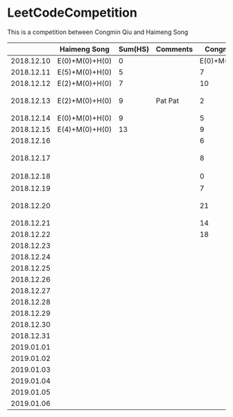 # LeetCodeCompetition
This is a competition between Congmin Qiu and Haimeng Song


|            | Haimeng Song   | Sum(HS) | Comments | Congmin Qiu    | Sum(CQ) | Comments           |
| ---------- | -------------- | ------- | -------- | -------------- | ------- | ------------------ |
| 2018.12.10 | E(0)+M(0)+H(0) | 0       |          | E(0)+M(0)+H(0) | 0       |                    |
| 2018.12.11 | E(5)+M(0)+H(0) | 5       |          | 7              | 7       |                    |
| 2018.12.12 | E(2)+M(0)+H(0) | 7       |          | 10             | 17      | Well Done!         |
| 2018.12.13 | E(2)+M(0)+H(0) | 9       | Pat Pat  | 2              | 19      | LinkedIn 跪了      |
| 2018.12.14 | E(0)+M(0)+H(0) | 9       |          | 5              | 24      |                    |
| 2018.12.15 | E(4)+M(0)+H(0) | 13      |          | 9              | 33      | Array1             |
| 2018.12.16 |                |         |          | 6              | 39      | Array2             |
| 2018.12.17 |                |         |          | 8              | 47      | Array3 高频总结    |
| 2018.12.18 |                |         |          | 0              | 47      | 这天啥都没干       |
| 2018.12.19 |                |         |          | 7              | 55      | Hash 2             |
| 2018.12.20 |                |         |          | 21             | 76      | 其中好多easy的题目 |
| 2018.12.21 |                |         |          | 14             | 91      | backtracking       |
| 2018.12.22 |                |         |          | 18             | 109     | DP 1               |
| 2018.12.23 |                |         |          |                | [15]    | Tree 1             |
| 2018.12.24 |                |         |          |                | 14      | String 1           |
| 2018.12.25 |                |         |          |                | 13      | Stack PQ           |
| 2018.12.26 |                |         |          |                | 12      | DP 2               |
| 2018.12.27 |                |         |          |                | 11      | Math 1             |
| 2018.12.28 |                |         |          |                | 10      | Tree 2             |
| 2018.12.29 |                |         |          |                | 9       | String 2           |
| 2018.12.30 |                |         |          |                | 8       | LinkedList         |
| 2018.12.31 |                |         |          |                | 7       | Design             |
| 2019.01.01 |                |         |          |                | 6       | String 3           | 
| 2019.01.02 |                |         |          |                | 5       |                    |
| 2019.01.03 |                |         |          |                | 4       |                    |
| 2019.01.04 |                |         |          |                | 3       |                    |
| 2019.01.05 |                |         |          |                | 2       |                    |
| 2019.01.06 |                |         |          |                | 1       |                    |
